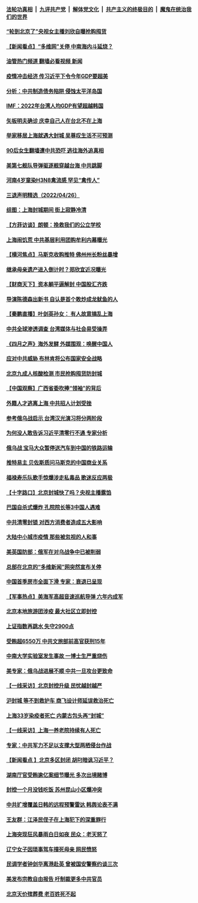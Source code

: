 ####  [法轮功真相](../../../../basic/blob/master/README.md?t=04271701) &nbsp;|&nbsp; [九评共产党](../../../../9ping.md/blob/master/README.md?t=04271701) &nbsp;|&nbsp; [解体党文化](../../../../jtdwh.md/blob/master/README.md?t=04271701)  &nbsp;|&nbsp; [共产主义的终极目的](../../../../gczydzjmd.md/blob/master/README.md?t=04271701) &nbsp;|&nbsp; [魔鬼在统治我们的世界](../../../../mgztzwmdsj.md/blob/master/README.md?t=04271701) 

#### [“轮到北京了”央视女主播刘欣自曝抢购囤货](../pages/nsc413/n13721547.md?t=04271701) 

#### [【新闻看点】“多维网”关停 中南海内斗延烧？](../pages/nsc413/n13721332.md?t=04271701) 

#### [油管热门频道 翻墙必看视频 新闻](http://78.141.244.201:81/youtube.html?04271701)

#### [疫情冲击经济 传习近平下令今年GDP要超美](../pages/nsc413/n13721445.md?t=04271701) 


#### [分析：中共制造债务陷阱 侵蚀太平洋岛国](../pages/nsc413/n13718976.md?t=04271701) 

#### [IMF：2022年台湾人均GDP有望超越韩国](../pages/nsc413/n13721446.md?t=04271701) 

#### [矢板明夫确诊 庆幸自己人在台北不在上海](../pages/nsc413/n13721392.md?t=04271701) 

#### [举家移居上海就遇大封城 吴尊叹生活不可预测](../pages/nsc413/n13721353.md?t=04271701) 

#### [90后女生翻墙遭中共恐吓 逃往海外追真相](../pages/nsc413/n13721416.md?t=04271701) 

#### [美第七舰队导弹驱逐舰穿越台海 中共跳脚](../pages/nsc413/n13721396.md?t=04271701) 

#### [河南4岁童染H3N8禽流感 罕见“禽传人”](../pages/nsc413/n13721368.md?t=04271701) 

#### [三退声明精选（2022/04/26）](../pages/nsc413/n13721403.md?t=04271701) 

#### [组图：上海封城期间 街上寂静冷清](../pages/nsc413/n13720952.md?t=04271701) 

#### [【方菲访谈】朗顿：挽救我们的公立学校](../pages/nsc413/n13721322.md?t=04271701) 

#### [上海闹饥荒 中共基层利用团购牟利内幕曝光](../pages/nsc413/n13721214.md?t=04271701) 

#### [【横河焦点】马斯克收购推特 佛州州长粉丝暴增](../pages/nsc413/n13721334.md?t=04271701) 

#### [继承母亲遗产进入倒计时？郑欣宜近况曝光](../pages/nsc413/n13721295.md?t=04271701) 

#### [【财商天下】资本躺平逼解封 中国股汇齐跌](../pages/nsc413/n13721272.md?t=04271701) 

#### [导演陈德森出新书 自认是首个敢炒成龙鱿鱼的人](../pages/nsc413/n13721247.md?t=04271701) 

#### [【秦鹏直播】叶剑英孙女： 有人故意搞乱上海](../pages/nsc413/n13721327.md?t=04271701) 

#### [中共全球渗透调查 台湾媒体与社会易受操弄](../pages/nsc413/n13721038.md?t=04271701) 

#### [《四月之声》海外发酵 外媒围观：唤醒中国人](../pages/nsc413/n13720982.md?t=04271701) 

#### [应对中共威胁 布林肯将公布国家安全战略](../pages/nsc413/n13721192.md?t=04271701) 

#### [北京九成人核酸检测 市民抢购囤货防封城](../pages/nsc413/n13721135.md?t=04271701) 

#### [【中国观察】广西省委吹捧“领袖”的背后](../pages/nsc413/n13721170.md?t=04271701) 

#### [外籍人才逃离上海 中共招人计划受挫](../pages/nsc413/n13721184.md?t=04271701) 

#### [参考俄乌战启示 台湾汉光演习将分两阶段](../pages/nsc413/n13721159.md?t=04271701) 

#### [为何没人敢告诉习近平清零行不通 专家分析](../pages/nsc413/n13720943.md?t=04271701) 

#### [俄乌战 宝马大众暂停送汽车到中国的铁路运输](../pages/nsc413/n13721133.md?t=04271701) 

#### [推特易主 贝佐斯质问马斯克的中国商业关系](../pages/nsc413/n13721162.md?t=04271701) 

#### [福禄寿乐队歌手惊爆涉走私毒品 歌迷反应两极](../pages/nsc413/n13720986.md?t=04271701) 

#### [【十字路口】北京封城快了吗？央视主播露馅](../pages/nsc413/n13721080.md?t=04271701) 

#### [巴国自杀式爆炸 孔院院长等3中国人遇难](../pages/nsc413/n13721035.md?t=04271701) 

#### [中共清零封锁 对西方消费者造成五大影响](../pages/nsc413/n13721086.md?t=04271701) 

#### [大陆中小城市疫情 那些被忽视的人和事](../pages/nsc413/n13721015.md?t=04271701) 

#### [美英国防部：俄军在对乌战争中已被削弱](../pages/nsc413/n13720944.md?t=04271701) 

#### [总部在北京的“多维新闻”网突然宣布关停](../pages/nsc413/n13720996.md?t=04271701) 

#### [中国首季房市全面下滑 专家：衰退已呈现](../pages/nsc413/n13720590.md?t=04271701) 

#### [【军事热点】美海军高超音速巡航导弹 六年内成军](../pages/nsc413/n13720817.md?t=04271701) 

#### [北京本地旅游团涉疫 最大社区立即封控](../pages/nsc413/n13720803.md?t=04271701) 

#### [上证指数再跳水 失守2900点](../pages/nsc413/n13720935.md?t=04271701) 

#### [受贿超6550万 中共文旅部前高官获刑15年](../pages/nsc413/n13720933.md?t=04271701) 

#### [中南大学实验室发生事故 一博士生严重烧伤](../pages/nsc413/n13720927.md?t=04271701) 

#### [美专家：俄乌战进展不顺 中共一旦攻台更致命](../pages/nsc413/n13720885.md?t=04271701) 

#### [【一线采访】北京封控升级 民忧越封越严](../pages/nsc413/n13720886.md?t=04271701) 

#### [沪封城 等不到救护车 商飞设计师延误救治死亡](../pages/nsc413/n13720875.md?t=04271701) 

#### [上海33岁染疫者死亡 内蒙古包头再“封城”](../pages/nsc413/n13720802.md?t=04271701) 

#### [【一线采访】上海一养老院持续有人死亡](../pages/nsc413/n13720350.md?t=04271701) 

#### [专家：中共军力不足以支撑大型两栖侵台作战](../pages/nsc413/n13720720.md?t=04271701) 

#### [【新闻看点 】北京多区封闭 胡叼暗讽习近平？](../pages/nsc413/n13720389.md?t=04271701) 

#### [湖南厅官受贿逾亿案细节曝光 多次出境赌博](../pages/nsc413/n13720780.md?t=04271701) 

#### [封控一个月没钱吃饭 苏州昆山小区爆冲突](../pages/nsc413/n13720716.md?t=04271701) 


#### [中共扩增覆盖日韩的远程预警雷达 韩舆论表不满](../pages/nsc413/n13720659.md?t=04271701) 

#### [王友群：江泽民侄子在上海犯下的深重罪行](../pages/nsc413/n13720477.md?t=04271701) 

#### [上海突现狂风暴雨白日如夜 民众：老天怒了](../pages/nsc413/n13720618.md?t=04271701) 

#### [辽宁女子因琐事驾车撞死母亲 网民愤怒](../pages/nsc413/n13720703.md?t=04271701) 

#### [民调学者钟剑华离港赴英 曾被国安警察约谈三次](../pages/nsc413/n13720696.md?t=04271701) 

#### [美发布宗教自由报告 吁制裁更多中共官员](../pages/nsc413/n13720670.md?t=04271701) 

#### [北京天价殡葬费 老百姓死不起](../pages/nsc413/n13720672.md?t=04271701) 

<img src='http://gfw-breaker.win/goodnews/indexes/nsc413.md' width='0px' height='0px'/>

